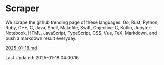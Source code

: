# Scraper

We scrape the github trending page of these languages: Go, Rust, Python, Ruby, C++, C, Java, Shell, Makefile, Swift, Objective-C, Kotlin, Jupyter-Notebook, HTML, JavaScript, TypeScript, CSS, Vue, TeX, Markdown, and push a markdown result everyday.

[2025-01-18.md](https://github.com/yangwenmai/github-trending-backup/blob/master/2025-01-18.md)

Last Updated: 2025-01-18 04:00:16